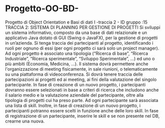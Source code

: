 # Progetto-OO-BD-
Progetto di Object Orientation e Basi di dati I -traccia 2 - ID gruppo :15
TRACCIA 2: SISTEMA DI PLANNING PER GESTIONE DI PROGETTI 
Si sviluppi un sistema informativo, composto da una base di dati relazionale e un applicativo Java dotato di
GUI (Swing o JavaFX), per la gestione di progetti in un’azienda. Si tenga traccia dei partecipanti al progetto,
identificando i ruoli per ognuno di essi (per ogni progetto ci sarà solo un project manager). Ad ogni progetto
è associato una tipologia (“Ricerca di base”, “Ricerca Industriale”, “Ricerca sperimentale”, “Sviluppo
Sperimentale”, ...) ed uno o più ambiti (Economia, Medicina, …). Il sistema dovrà permettere anche
l'organizzazione di meeting fisicamente, in sale riunioni, o telematicamente su una piattaforma di
videoconferenza. Si dovrà tenere traccia delle partecipazioni ai progetti ed ai meeting, ai fini della valutazione
del singolo partecipante. In fase di creazione di un nuovo progetto, i partecipanti dovranno essere selezionati
in base a criteri di ricerca che includono anche il salario medio e la valutazione aziendale del partecipante,
oltre alla tipologia di progetti cui ha preso parte.
Ad ogni partecipante sarà associata una lista di skill. Inoltre, in fase di creazione di un
nuovo progetto, i partecipanti potranno essere scelti in funzione anche delle loro skill. In fase di registrazione
di un partecipante, inserire le skill e se non presente nel DB, crearne una nuova.
